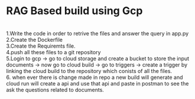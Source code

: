 <h1> RAG Based build using Gcp </h1></br>
1.Write the code in order to retrive the files and answer the query in app.py</br>
2.Create the Dockerfile</br>
3.Create the Requiremts file.</br>
4.push all these files to a git repository</br>
5.Login to gcp -> go to cloud storage and create a bucket to store the input documents -> now go to cloud build -> go to triggers -> create a trigger by linking the cloud build to the repository which conists of all the files.</br>
6. when ever there is change made in repo a new build will generate and cloud run will create a api and use that api and paste in postman to see the ask the questions related to documents.
